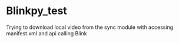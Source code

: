# Blinkpy_test
Trying to download local video from the sync module with accessing manifest.xml and api calling Blink
